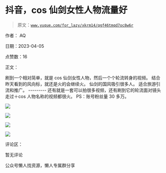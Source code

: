 # 抖音，cos 仙剑女性人物流量好

> 原文：[`www.yuque.com/for_lazy/xkrm14/qgf46tmqd7oc8w6r`](https://www.yuque.com/for_lazy/xkrm14/qgf46tmqd7oc8w6r)



作者： AQ



日期：2023-04-05



点赞数：16

<ne-hole id="u30b76516" data-lake-id="u30b76516">

正文：



刷到一个相对简单，就是 cos 仙剑女性人物，然后一个个轮流转身的视频。 结合昨天看到的风向标，就还是火的会继续火。 仙剑的国风吸引很多人。 适合旅游引流和推广。 --------- 还有就是一套可以拍很多视频，还有刷到它的轮流面对镜头走过＋cos 人物名称的视频都很火。 PS：账号粉丝量 30 多万。



![](img/18a4171483fd5f4a98a125b486d93726.png)



![](img/ff5443b3432244ece9804fa4fe3c5aee.png)



![](img/26e559a78b722efccbad06738ef4e123.png)



![](img/55572eef5d911f48a0c67308b486e546.png)

<ne-hole id="uadaaad9d" data-lake-id="uadaaad9d">

评论区：



暂无评论

<ne-hole id="ucd54a734" data-lake-id="ucd54a734">

公众号懒人找资源，懒人专属群分享

</ne-hole></ne-hole></ne-hole>